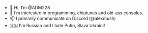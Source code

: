 - 👋 Hi, I’m @ADM228
- 👀 I’m interested in programming, chiptunes and old-ass consoles.
- 📫 I primarily communicate on Discord (@alexmush)
- 🇺🇦 I'm Russian and I hate Putin, Slava Ukraini!

<!---
ADM228/ADM228 is a ✨ special ✨ repository because its `README.md` (this file) appears on your GitHub profile.
You can click the Preview link to take a look at your changes.
--->
